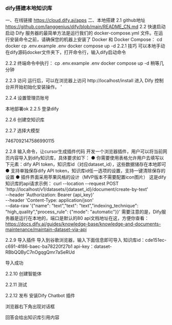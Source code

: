 ### dify搭建本地知识库

一、在线链接
https://cloud.dify.ai/apps
二、本地搭建
2.1 github地址
https://github.com/langgenius/dify/blob/main/README_CN.md
2.2 快速启动
启动 Dify 服务器的最简单方法是运行我们的 docker-compose.yml 文件。在运行安装命令之前，请确保您的机器上安装了 Docker 和 Docker Compose：
cd docker
cp .env.example .env
docker compose up -d
2.2.1 技巧
可以本地手动在dify源码docker文件夹下，打开命令行，输入dify启动命令

2.2.2 终端命令中执行：
cp .env.example .env
docker compose up -d
稍等几分钟

2.2.3 访问
运行后，可以在浏览器上访问 http://localhost/install 进入 Dify 控制台并开始初始化安装操作。 '

2.2.4 设置管理员账号

本地部署ok
2.2.5 登录dify


2.2.6 创建空知识库

2.2.7 选择大模型


7467092147586990115


2.2.8 输入命令，让cursor生成插件代码
开发一个浏览器插件，用户可以将当前网页内容导入到dify知识库，具体要求如下：
● 你需要使用表格允许用户去填写以下元素：dify API token，知识库id（对应dataset_id），这些数据储存在本地即可
● 支持单独保存dify API token，知识库id任一选项的设置，支持一键清除保存的设置
● 插件界面采用苹果风格的设计（MVP版本不需要配置icon图片）
这是dify知识库的api请求示例：
curl --location --request POST 'http://localhost/v1/datasets/{dataset_id}/document/create-by-text' \
--header 'Authorization: Bearer {api_key}' \
--header 'Content-Type: application/json' \
--data-raw '{"name": "text","text": "text","indexing_technique": "high_quality","process_rule": {"mode": "automatic"}}'
需要注意的是，Dify服务器是运行在本地的，端口是默认的80
api文档地址在这，方便你查看： https://docs.dify.ai/guides/knowledge-base/knowledge-and-documents-maintenance/maintain-dataset-via-api

2.2.9 导入插件
导入到谷歌浏览器，输入下面信息即可导入
知识库id：cde151ec-c691-4f86-baec-ba78220f27b1
api-key：dataset-RBbQQByC7nOgqgQmr7aSeRUd



导入成功


2.2.10 创建智能体


2.2.11 测试


2.2.12 发布
安装Dify Chatbot 插件


浏览器右下角出现对话框


回答会给出知识库引用内容
